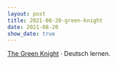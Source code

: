 ```yaml
---
layout: post
title: 2021-08-20-green-knight
date: 2021-08-20
show_date: true
---
```

[The Green Knight](https://letterboxd.com/javier/film/the-green-knight/) · Deutsch lernen.